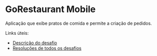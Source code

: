 # GoRestaurant Mobile

Aplicação que exibe pratos de comida e permite a criação de pedidos.

Links úteis:

* [Descrição do desafio](https://github.com/Rocketseat/bootcamp-gostack-desafios/tree/master/desafio-react-native-delivery)
* [Resoluções de todos os desafios](https://github.com/natanaelsirqueira/bootcamp-gostack/tree/master/desafios)
